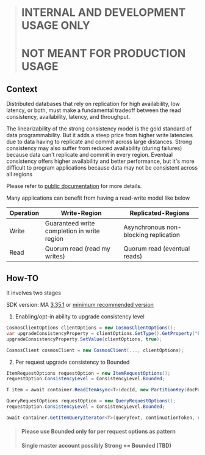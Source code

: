 > # INTERNAL AND DEVELOPMENT USAGE ONLY
> # NOT MEANT FOR PRODUCTION USAGE


## Context
Distributed databases that rely on replication for high availability, low latency, or both, must make a fundamental tradeoff between the read consistency, availability, latency, and throughput. 

The linearizability of the strong consistency model is the gold standard of data programmability. But it adds a steep price from higher write latencies due to data having to replicate and commit across large distances. Strong consistency may also suffer from reduced availability (during failures) because data can't replicate and commit in every region. Eventual consistency offers higher availability and better performance, but it's more difficult to program applications because data may not be consistent across all regions


Please refer to [public documentation](https://learn.microsoft.com/en-us/azure/cosmos-db/consistency-levels) for more details.


Many applications can benefit from having a read-write model like below

| Operation | Write-Region | Replicated-Regions |
|---|---|---|
|Write | Guaranteed write completion in write region | Asynchronous non-blocking replication  |
|Read | Quorum read (read my writes)  | Quorum read (eventual reads) |



## How-TO
It involves two stages

SDK version: MA [3.35.1](https://github.com/Azure/azure-cosmos-dotnet-v3/blob/master/changelog.md#-3351---2023-06-27) or [minimum recommended version](https://github.com/Azure/azure-cosmos-dotnet-v3/blob/master/changelog.md#-recommended-version)

1. Enabling/opt-in ability to upgrade consistency level 
```C#
CosmosClientOptions clientOptions = new CosmosClientOptions();
var upgradeConsistencyProperty = clientOptions.GetType().GetProperty("EnableUpgradeConsistencyToLocalQuorum", BindingFlags.NonPublic | BindingFlags.Instance);
upgradeConsistencyProperty.SetValue(clientOptions, true);

CosmosClient cosmosClient = new CosmosClient(..., clientOptions);
```

2. Per request upgrade consistency to Bounded 
```C#
ItemRequestOptions requestOption = new ItemRequestOptions();
requestOption.ConsistencyLevel = ConsistencyLevel.Bounded;

T item = await container.ReadItemAsync<T>(docId, new PartitionKey(docPartitionKey), requestOption);
```

```C#
QueryRequestOptions requestOption = new QueryRequestOptions();
requestOption.ConsistencyLevel = ConsistencyLevel.Bounded;

await container.GetItemQueryIterator<T>(queryText, continuationToken, requestOption);
```


> #### Please use Bounded only for per request options as pattern
> #### Single master account possibly Strong == Bounded (**TBD**)